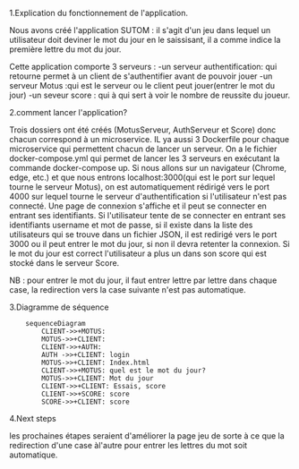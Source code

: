 
1.Explication du fonctionnement de l'application.

Nous avons créé l'application SUTOM :  il s'agit d'un jeu dans lequel un utilisateur doit deviner le mot du jour en le saissisant, il a comme indice la première lettre du mot du jour.

Cette application comporte 3 serveurs : 
-un serveur authentification: qui retourne permet à un client de s'authentifier avant de pouvoir jouer
-un serveur Motus :qui est le serveur ou le client peut jouer(entrer le mot du jour)
-un seveur score : qui à qui sert à voir le nombre de reussite du joueur.

2.comment lancer l'application?

Trois dossiers ont été créés (MotusServeur, AuthServeur et Score) donc chacun correspond à un microservice. IL ya aussi 3 Dockerfile pour chaque microservice qui permettent chacun de lancer un serveur.
On a le fichier docker-compose.yml qui permet de lancer les 3 serveurs en exécutant la commande docker-compose up. Si nous allons sur un navigateur (Chrome, edge, etc.) et que nous entrons localhost:3000(qui est le port sur lequel tourne le serveur Motus), on est automatiquement rédirigé vers le port 4000 sur lequel tourne le serveur d'authentification si l'utilisateur n'est pas connecté.
Une page de connexion s'affiche et il peut se connecter en entrant ses identifiants. Si l'utilisateur tente de se connecter en entrant ses identifiants username et mot de passe, si il existe dans la liste des utilisateurs qui se trouve dans un fichier JSON, il est redirigé vers le port 3000 ou il peut entrer le mot du jour, si non il devra retenter la connexion. Si le mot du jour est correct l'utilisateur a plus un dans son score qui est stocké dans le serveur Score.
 
 NB : pour entrer le mot du jour, il faut entrer lettre par lettre dans chaque case, la redirection vers la case suivante n'est pas automatique.
 
  
3.Diagramme de séquence


```mermaid
	sequenceDiagram
	    CLIENT->>+MOTUS: 
	    MOTUS->>+CLIENT: 
	    CLIENT->>+AUTH: 
	    AUTH ->>+CLIENT: login
	    MOTUS->>+CLIENT: Index.html
	    CLIENT->>+MOTUS: quel est le mot du jour?
	    MOTUS->>+CLIENT: Mot du jour
	    CLIENT->>+CLIENT: Essais, score
	    CLIENT->>+SCORE: score
	    SCORE->>+CLIENT: score
```

4.Next steps

les prochaines étapes seraient d'améliorer la page jeu de sorte à ce que la redirection d'une case àl'autre pour entrer les lettres du mot soit automatique.	



   





